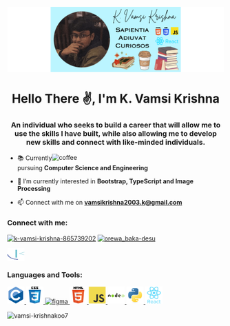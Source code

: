 ![logo](https://github.com/vamsi-krishnakOO7/vamsi-krishnakOO7/blob/main/Git_Banner_KVK.png)
<h1 align="center">Hello There ✌, I'm K. Vamsi Krishna</h1>
<h3 align="center">An individual who seeks to build a career that will allow me to use the skills I have built, while also allowing me to develop new skills and connect with like-minded individuals.</h3>

<img align="right" alt="coffee" width="400" src="https://cdn.dribbble.com/users/698857/screenshots/2956148/final-animation.gif">

- 📚 Currently pursuing **Computer Science and Engineering**

- 🌱 I’m currently interested in **Bootstrap, TypeScript and Image Processing**

- 📫 Connect with me on **vamsikrishna2003.k@gmail.com**

<h3 align="left">Connect with me:</h3>
<p align="left">
<a href="https://linkedin.com/in/k-vamsi-krishna-865739202" target="blank"><img align="center" src="https://raw.githubusercontent.com/rahuldkjain/github-profile-readme-generator/master/src/images/icons/Social/linked-in-alt.svg" alt="k-vamsi-krishna-865739202" height="30" width="40" /></a>
<a href="https://codepen.io/orewa_baka-desu" target="blank"><img align="center" src="https://raw.githubusercontent.com/rahuldkjain/github-profile-readme-generator/master/src/images/icons/Social/codepen.svg" alt="orewa_baka-desu" height="30" width="40" /></a>
</p>
<a href="https://codepen.io/orewa_baka-desu" target="blank"><img align="center" src="https://github.com/vamsi-krishnakOO7/vamsi-krishnakOO7/blob/main/frontend-mentor-logo.svg" alt="orewa_baka-desu" height="30" width="40" /></a>
</p>

<h3 align="left">Languages and Tools:</h3>
<p align="left"> <a href="https://www.cprogramming.com/" target="_blank" rel="noreferrer"> <img src="https://raw.githubusercontent.com/devicons/devicon/master/icons/c/c-original.svg" alt="c" width="40" height="40"/> </a> <a href="https://www.w3schools.com/css/" target="_blank" rel="noreferrer"> <img src="https://raw.githubusercontent.com/devicons/devicon/master/icons/css3/css3-original-wordmark.svg" alt="css3" width="40" height="40"/> </a> <a href="https://www.figma.com/" target="_blank" rel="noreferrer"> <img src="https://www.vectorlogo.zone/logos/figma/figma-icon.svg" alt="figma" width="40" height="40"/> </a> <a href="https://www.w3.org/html/" target="_blank" rel="noreferrer"> <img src="https://raw.githubusercontent.com/devicons/devicon/master/icons/html5/html5-original-wordmark.svg" alt="html5" width="40" height="40"/> </a> <a href="https://developer.mozilla.org/en-US/docs/Web/JavaScript" target="_blank" rel="noreferrer"> <img src="https://raw.githubusercontent.com/devicons/devicon/master/icons/javascript/javascript-original.svg" alt="javascript" width="40" height="40"/> </a> <a href="https://nodejs.org" target="_blank" rel="noreferrer"> <img src="https://raw.githubusercontent.com/devicons/devicon/master/icons/nodejs/nodejs-original-wordmark.svg" alt="nodejs" width="40" height="40"/> </a> <a href="https://www.python.org" target="_blank" rel="noreferrer"> <img src="https://raw.githubusercontent.com/devicons/devicon/master/icons/python/python-original.svg" alt="python" width="40" height="40"/> </a> <a href="https://reactjs.org/" target="_blank" rel="noreferrer"> <img src="https://raw.githubusercontent.com/devicons/devicon/master/icons/react/react-original-wordmark.svg" alt="react" width="40" height="40"/> </a> </p>

<p><img align="center" src="https://github-readme-stats.vercel.app/api/top-langs?username=vamsi-krishnakoo7&show_icons=true&locale=en&layout=compact" alt="vamsi-krishnakoo7" /></p>
